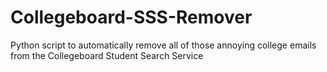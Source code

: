 # Collegeboard-SSS-Remover
Python script to automatically remove all of those annoying college emails from the Collegeboard Student Search Service
